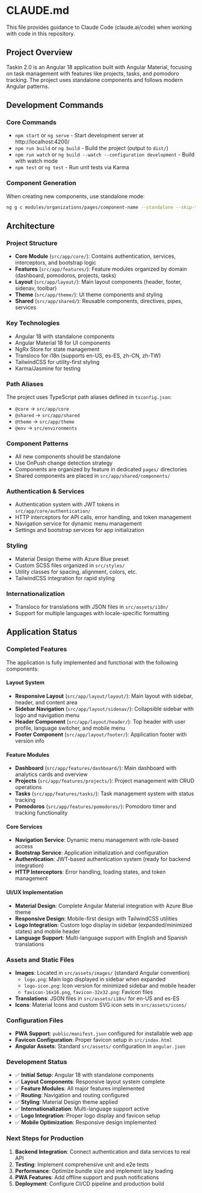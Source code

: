 # CLAUDE.md

This file provides guidance to Claude Code (claude.ai/code) when working with code in this repository.

## Project Overview

Taskin 2.0 is an Angular 18 application built with Angular Material, focusing on task management with features like projects, tasks, and pomodoro tracking. The project uses standalone components and follows modern Angular patterns.

## Development Commands

### Core Commands
- `npm start` or `ng serve` - Start development server at http://localhost:4200/
- `npm run build` or `ng build` - Build the project (output to `dist/`)
- `npm run watch` or `ng build --watch --configuration development` - Build with watch mode
- `npm test` or `ng test` - Run unit tests via Karma

### Component Generation
When creating new components, use standalone mode:
```bash
ng g c modules/organizations/pages/component-name --standalone --skip-tests --inline-style --change-detection OnPush --view-encapsulation None
```

## Architecture

### Project Structure
- **Core Module** (`src/app/core/`): Contains authentication, services, interceptors, and bootstrap logic
- **Features** (`src/app/features/`): Feature modules organized by domain (dashboard, pomodoros, projects, tasks)
- **Layout** (`src/app/layout/`): Main layout components (header, footer, sidenav, toolbar)
- **Theme** (`src/app/theme/`): UI theme components and styling
- **Shared** (`src/app/shared/`): Reusable components, directives, pipes, services

### Key Technologies
- Angular 18 with standalone components
- Angular Material 18 for UI components
- NgRx Store for state management
- Transloco for i18n (supports en-US, es-ES, zh-CN, zh-TW)
- TailwindCSS for utility-first styling
- Karma/Jasmine for testing

### Path Aliases
The project uses TypeScript path aliases defined in `tsconfig.json`:
- `@core` → `src/app/core`
- `@shared` → `src/app/shared`
- `@theme` → `src/app/theme`
- `@env` → `src/environments`

### Component Patterns
- All new components should be standalone
- Use OnPush change detection strategy
- Components are organized by feature in dedicated `pages/` directories
- Shared components are placed in `src/app/shared/components/`

### Authentication & Services
- Authentication system with JWT tokens in `src/app/core/authentication/`
- HTTP interceptors for API calls, error handling, and token management
- Navigation service for dynamic menu management
- Settings and bootstrap services for app initialization

### Styling
- Material Design theme with Azure Blue preset
- Custom SCSS files organized in `src/styles/`
- Utility classes for spacing, alignment, colors, etc.
- TailwindCSS integration for rapid styling

### Internationalization
- Transloco for translations with JSON files in `src/assets/i18n/`
- Support for multiple languages with locale-specific formatting

## Application Status

### Completed Features
The application is fully implemented and functional with the following components:

#### Layout System
- **Responsive Layout** (`src/app/layout/layout/`): Main layout with sidebar, header, and content area
- **Sidebar Navigation** (`src/app/layout/sidenav/`): Collapsible sidebar with logo and navigation menu
- **Header Component** (`src/app/layout/header/`): Top header with user profile, language switcher, and mobile menu
- **Footer Component** (`src/app/layout/footer/`): Application footer with version info

#### Feature Modules
- **Dashboard** (`src/app/features/dashboard/`): Main dashboard with analytics cards and overview
- **Projects** (`src/app/features/projects/`): Project management with CRUD operations
- **Tasks** (`src/app/features/tasks/`): Task management system with status tracking
- **Pomodoros** (`src/app/features/pomodoros/`): Pomodoro timer and tracking functionality

#### Core Services
- **Navigation Service**: Dynamic menu management with role-based access
- **Bootstrap Service**: Application initialization and configuration
- **Authentication**: JWT-based authentication system (ready for backend integration)
- **HTTP Interceptors**: Error handling, loading states, and token management

#### UI/UX Implementation
- **Material Design**: Complete Angular Material integration with Azure Blue theme
- **Responsive Design**: Mobile-first design with TailwindCSS utilities
- **Logo Integration**: Custom logo display in sidebar (expanded/minimized states) and mobile header
- **Language Support**: Multi-language support with English and Spanish translations

### Assets and Static Files
- **Images**: Located in `src/assets/images/` (standard Angular convention)
  - `logo.png`: Main logo displayed in sidebar when expanded
  - `logo-icon.png`: Icon version for minimized sidebar and mobile header
  - `favicon-16x16.png`, `favicon-32x32.png`: Favicon files
- **Translations**: JSON files in `src/assets/i18n/` for en-US and es-ES
- **Icons**: Material Icons and custom SVG icon sets in `src/assets/icons/`

### Configuration Files
- **PWA Support**: `public/manifest.json` configured for installable web app
- **Favicon Configuration**: Proper favicon setup in `src/index.html`
- **Angular Assets**: Standard `src/assets/` configuration in `angular.json`

### Development Status
- ✅ **Initial Setup**: Angular 18 with standalone components
- ✅ **Layout Components**: Responsive layout system complete
- ✅ **Feature Modules**: All major features implemented
- ✅ **Routing**: Navigation and routing configured
- ✅ **Styling**: Material Design theme applied
- ✅ **Internationalization**: Multi-language support active
- ✅ **Logo Integration**: Proper logo display and favicon setup
- ✅ **Mobile Optimization**: Responsive design implemented

### Next Steps for Production
1. **Backend Integration**: Connect authentication and data services to real API
2. **Testing**: Implement comprehensive unit and e2e tests
3. **Performance**: Optimize bundle size and implement lazy loading
4. **PWA Features**: Add offline support and push notifications
5. **Deployment**: Configure CI/CD pipeline and production build
